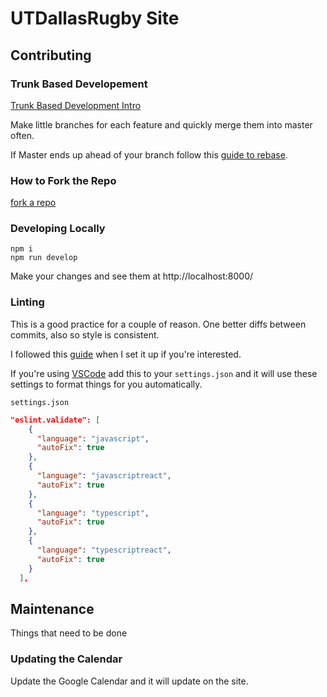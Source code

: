 # UTDallasRugby Site

## Contributing

### Trunk Based Developement

[Trunk Based Development Intro](https://trunkbaseddevelopment.com/)

Make little branches for each feature and quickly merge them into master often.

If Master ends up ahead of your branch follow this [guide to rebase](https://blog.algolia.com/master-git-rebase/).

### How to Fork the Repo

[fork a repo](https://help.github.com/en/github/getting-started-with-github/fork-a-repo)

### Developing Locally

```shell
npm i
npm run develop
```

Make your changes and see them at http://localhost:8000/

### Linting

This is a good practice for a couple of reason. One better diffs between
commits, also so style is consistent.

I followed this
[guide](https://medium.com/@stojanpeshov/how-to-setup-gatsbyjs-starter-with-typescript-eslint-prettier-269b1a0a812f)
when I set it up if you're interested.

If you're using [VSCode](https://code.visualstudio.com/) add this to your
`settings.json` and it will use these settings to format things for you automatically.

`settings.json`

```json
"eslint.validate": [
    {
      "language": "javascript",
      "autoFix": true
    },
    {
      "language": "javascriptreact",
      "autoFix": true
    },
    {
      "language": "typescript",
      "autoFix": true
    },
    {
      "language": "typescriptreact",
      "autoFix": true
    }
  ],
```

## Maintenance

Things that need to be done

### Updating the Calendar

Update the Google Calendar and it will update on the site.
